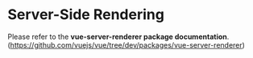 # Server-Side Rendering

Please refer to the **vue-server-renderer package documentation**.
(<https://github.com/vuejs/vue/tree/dev/packages/vue-server-renderer>)
